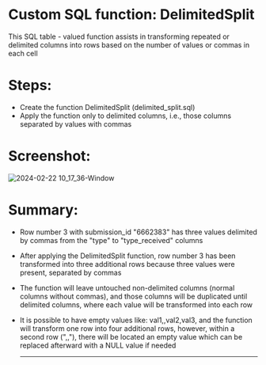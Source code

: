 # Custom SQL function: DelimitedSplit

This SQL table - valued function assists in transforming repeated or delimited columns into rows based on the number of values or commas in each cell

# Steps:
- Create the function DelimitedSplit (delimited_split.sql)
- Apply the function only to delimited columns, i.e., those columns separated by values with commas

# Screenshot:
![2024-02-22 10_17_36-Window](https://github.com/milosp-89/delimiter_split_script/assets/155644532/a6dbe46b-0b52-4440-bb5a-6b96c4380999)

# Summary:
- Row number 3 with submission_id "6662383" has three values delimited by commas from the "type" to "type_received" columns
- After applying the DelimitedSplit function, row number 3 has been transformed into three additional rows because three values were present, separated by commas
- The function will leave untouched non-delimited columns (normal columns without commas), and those columns will be duplicated until delimited columns, where each value will be transformed into each row
- It is possible to have empty values like: val1,,val2,val3, and the function will transform one row into four additional rows, however, within a second row (",,"), there will be located an empty value
  which can be replaced afterward with a NULL value if needed

  ----
